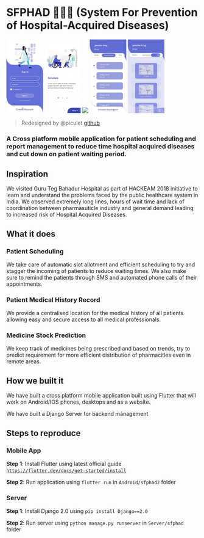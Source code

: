 # SFPHAD 🏥👩‍⚕️ (System For Prevention of Hospital-Acquired Diseases)

<img src=gifs/signup.gif width=19%> <img src=gifs/onboarding.gif width=19%> <img src=gifs/drawer.gif width=19%> <img src=gifs/schedule.gif width=19%> <img src=gifs/file_upload.gif width=19%>

> Redesigned by @piculet [github](http://www.github.com/piculet)

### A Cross platform mobile application for patient scheduling and report management to reduce time hospital acquired diseases and cut down on patient waiting period.

## Inspiration 

We visited Guru Teg Bahadur Hospital as part of HACKEAM 2018 initiative to learn and understand the problems faced by the public healthcare system in India. We observed extremely long lines, hours of wait time and lack of coordination between pharmasuticle industry and general demand leading to increased risk of Hospital Acquired Diseases.

## What it does 

### Patient Scheduling
We take care of automatic slot allotment and efficient scheduling to try and stagger the incoming of patients to reduce waiting times. We also make sure to remind the patients through SMS and automated phone calls of their appointments.

### Patient Medical History Record
We provide a centralised location for the medical history of all patients allowing easy and secure access to all medical professionals.

### Medicine Stock Prediction
We keep track of medicines being prescribed and based on trends, try to predict requirement for more efficient distribution of pharmacitles even in remote areas.

## How we built it
We have built a cross platform mobile application built using Flutter that will work on Android/IOS phones, desktops and as a website.

We have built a Django Server for backend management

## Steps to reproduce

### Mobile App
**Step 1**: Install Flutter using latest official guide [`https://flutter.dev/docs/get-started/install`](https://flutter.dev/docs/get-started/install)

**Step 2**: Run application using  `flutter run` in `Android/sfphad2` folder

### Server
**Step 1**: Install Django 2.0 using `pip install Django==2.0`

**Step 2**: Run server using `python manage.py runserver` in `Server/sfphad` folder
